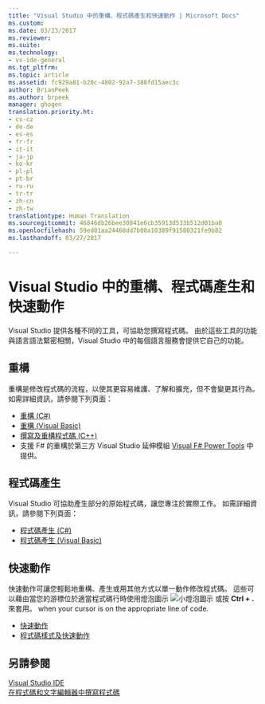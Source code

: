 ```yaml
---
title: "Visual Studio 中的重構、程式碼產生和快速動作 | Microsoft Docs"
ms.custom: 
ms.date: 03/23/2017
ms.reviewer: 
ms.suite: 
ms.technology:
- vs-ide-general
ms.tgt_pltfrm: 
ms.topic: article
ms.assetid: fc929a81-b20c-4802-92a7-388fd15aec3c
author: BrianPeek
ms.author: brpeek
manager: ghogen
translation.priority.ht:
- cs-cz
- de-de
- es-es
- fr-fr
- it-it
- ja-jp
- ko-kr
- pl-pl
- pt-br
- ru-ru
- tr-tr
- zh-cn
- zh-tw
translationtype: Human Translation
ms.sourcegitcommit: 46846db26bee30841e6cb35913d533b512d01ba0
ms.openlocfilehash: 59ed01aa24468dd7b08a10389f91580321fe9b82
ms.lasthandoff: 03/27/2017

---
```

# <a name="refactoring-code-generation-and-quick-actions-in-visual-studio"></a>Visual Studio 中的重構、程式碼產生和快速動作
Visual Studio 提供各種不同的工具，可協助您撰寫程式碼。  由於這些工具的功能與語言語法緊密相關，Visual Studio 中的每個語言服務會提供它自己的功能。

## <a name="refactoring"></a>重構
重構是修改程式碼的流程，以使其更容易維護、了解和擴充，但不會變更其行為。  如需詳細資訊，請參閱下列頁面：  
  
* [重構 (C#)](../csharp-ide/refactoring-csharp.md)  
* [重構 (Visual Basic)](../vb-ide/refactoring-vb.md)  
* [撰寫及重構程式碼 (C++)](/cpp/ide/writing-and-refactoring-code-cpp)  
* 支援 F# 的重構於第三方 Visual Studio 延伸模組 [Visual F# Power Tools](https://visualstudiogallery.msdn.microsoft.com/136b942e-9f2c-4c0b-8bac-86d774189cff) 中提供。  

## <a name="code-generation"></a>程式碼產生
Visual Studio 可協助產生部分的原始程式碼，讓您專注於實際工作。  如需詳細資訊，請參閱下列頁面：  
  
* [程式碼產生 (C#)](../csharp-ide/code-generation-csharp.md)
* [程式碼產生 (Visual Basic)](../vb-ide/code-generation-vb.md)

<a name="#quick-actions"></a>
## <a name="quick-actions"></a>快速動作
快速動作可讓您輕鬆地重構、產生或用其他方式以單一動作修改程式碼。  這些可以藉由當您的游標位於適當程式碼行時使用燈泡圖示 ![小燈泡圖示](media/vs2015_lightbulbsmall.png "VS2017_LightBulbSmall") 或按 **Ctrl + .** 來套用。 when your cursor is on the appropriate line of code.

* [快速動作](quick-actions.md)
* [程式碼樣式及快速動作](code-styles-and-quick-actions.md)

## <a name="see-also"></a>另請參閱  
[Visual Studio IDE](../ide/visual-studio-ide.md)   
[在程式碼和文字編輯器中撰寫程式碼](../ide/writing-code-in-the-code-and-text-editor.md)  


